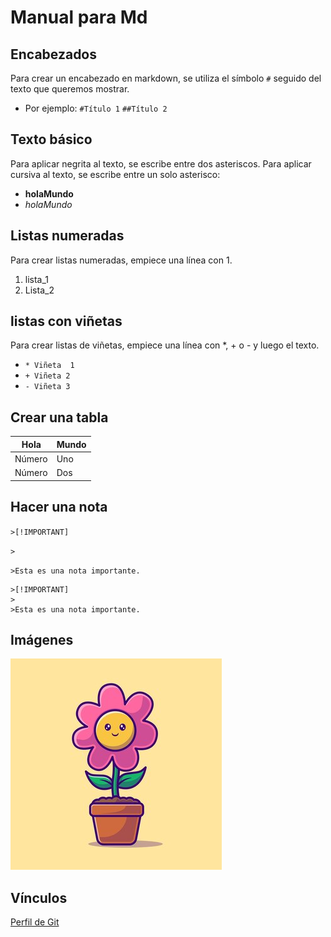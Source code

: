 # Manual para Md
## Encabezados
Para  crear un encabezado en markdown, se utiliza el símbolo `#` seguido del texto que queremos mostrar.
* Por ejemplo:
`#Título 1`
`##Título 2`
## Texto básico
Para aplicar negrita al texto, se escribe entre dos asteriscos. Para aplicar cursiva al texto, se escribe entre un solo asterisco:
* **holaMundo**
* *holaMundo*
## Listas numeradas
Para crear listas numeradas, empiece una línea con 1. 
1. lista_1
2. Lista_2
## listas con viñetas
Para crear listas de viñetas, empiece una línea con *, + o - y luego el texto.
* `* Viñeta  1`
* `+ Viñeta 2`
* `- Viñeta 3`
## Crear una  tabla

   | Hola | Mundo |
   |---|---|
   | Número | Uno |
   |Número|  Dos |

## Hacer una nota
`>[!IMPORTANT]`


`>`


`>Esta es una nota importante.`


    >[!IMPORTANT]
    >
    >Esta es una nota importante.
## Imágenes
   ![Imagen](img/img1.jpg "Hover text")
## Vínculos
[Perfil de Git](https://github.com/IsabelTovar08)
